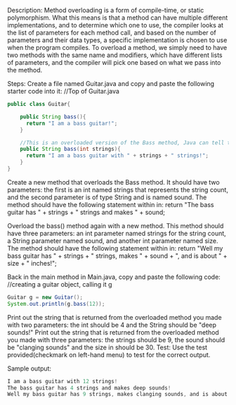 Description:
Method overloading is a form of compile-time, or static polymorphism. What this means is that a method can have multiple different implementations, and to determine which one to use, the compiler looks at the list of parameters for each method call, and based on the number of parameters and their data types, a specific implementation is chosen to use when the program compiles.
To overload a method, we simply need to have two methods with the same name and modifiers, which have different lists of parameters, and the compiler will pick one based on what we pass into the method.

Steps:
Create a file named Guitar.java and copy and paste the following starter code into it:
//Top of Guitar.java

```Java 
public class Guitar{

    public String bass(){
      return "I am a bass guitar!";
    }

    //This is an overloaded version of the Bass method, Java can tell the difference between the two depending on if you pass an int in as a parameter
    public String bass(int strings){
      return "I am a bass guitar with " + strings + " strings!";
    }
}
```
Create a new method that overloads the Bass method. It should have two parameters: the first is an int named strings that represents the string count, and the second parameter is of type String and is named sound. The method should have the following statement within in: return "The bass guitar has " + strings + " strings and makes " + sound;

Overload the bass() method again with a new method. This method should have three parameters: an int parameter named strings for the string count, a String parameter named sound, and another int parameter named size. The method should have the following statement within in: return "Well my bass guitar has " + strings + " strings, makes " + sound + ", and is about " + size + " inches!";

Back in the main method in Main.java, copy and paste the following code:
//creating a guitar object, calling it g
```Java
Guitar g = new Guitar();
System.out.println(g.bass(12));
```
Print out the string that is returned from the overloaded method you made with two parameters: the int should be 4 and the String should be "deep sounds!"
Print out the string that is returned from the overloaded method you made with three parameters: the strings should be 9, the sound should be "clanging sounds" and the size in should be 30.
Test:
Use the test provided(checkmark on left-hand menu) to test for the correct output.

Sample output:
```Java
I am a bass guitar with 12 strings!
The bass guitar has 4 strings and makes deep sounds!
Well my bass guitar has 9 strings, makes clanging sounds, and is about 30 inches!
```